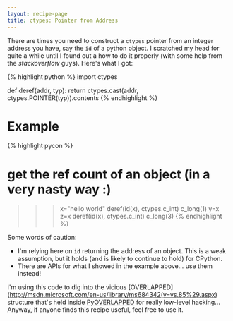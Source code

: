 ```yaml
---
layout: recipe-page
title: ctypes: Pointer from Address
---
```


There are times you need to construct a `ctypes` pointer from an integer address you have, 
say the `id` of a python object. I scratched my head for quite a while until I found out a how 
to do it properly (with some help from the *stackoverflow* guys). Here's what I got:

{% highlight python %}
import ctypes

def deref(addr, typ):
    return ctypes.cast(addr, ctypes.POINTER(typ)).contents
{% endhighlight %}

Example
=======

{% highlight pycon %}
# get the ref count of an object (in a very nasty way :)
>>> x="hello world"
>>> deref(id(x), ctypes.c_int)
c_long(1)
>>> y=x
>>> z=x
>>> deref(id(x), ctypes.c_int)
c_long(3)
{% endhighlight %}

Some words of caution:
* I'm relying here on `id` returning the address of an object. This is a weak assumption, 
  but it holds (and is likely to continue to hold) for CPython. 
* There are APIs for what I showed in the example above... use them instead!

I'm using this code to dig into the vicious 
[OVERLAPPED](http://msdn.microsoft.com/en-us/library/ms684342(v=vs.85%29.aspx) structure that's held 
inside [PyOVERLAPPED](http://docs.activestate.com/activepython/2.4/pywin32/PyOVERLAPPED.html) 
for really low-level hacking... Anyway, if anyone finds this recipe useful, feel free to use it.
